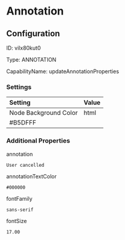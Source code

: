 # Annotation
## Configuration
ID:  vilx80kut0

Type: ANNOTATION 

CapabilityName: updateAnnotationProperties

### Settings
| Setting | Value  |
| :------------------------ | ---------------------------------------- |
| Node Background Color | html 
#B5DFFF | 






### Additional Properties
annotation
```string 
User cancelled
```


annotationTextColor
```html 
#000000
```


fontFamily
```string 
sans-serif
```


fontSize
```float64 
17.00
```




